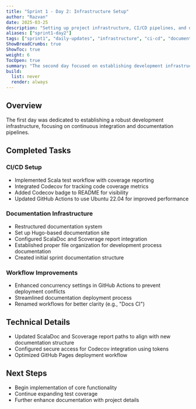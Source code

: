 ```yaml
---
title: "Sprint 1 - Day 2: Infrastructure Setup"
author: "Razvan"
date: 2025-03-25
description: "Setting up project infrastructure, CI/CD pipelines, and documentation systems"
aliases: ["sprint1-day2"]
tags: ["sprint1", "daily-updates", "infrastructure", "ci-cd", "documentation", "git"]
ShowBreadCrumbs: true
ShowToc: true
weight: 6
TocOpen: true
summary: "The second day focused on establishing development infrastructure including GitHub Actions workflows, Codecov integration, and documentation pipelines using Hugo and ScalaDoc."
build:
  list: never
  render: always
---
```


## Overview

The first day was dedicated to establishing a robust development infrastructure, focusing on continuous integration and documentation pipelines.

## Completed Tasks

### CI/CD Setup
- Implemented Scala test workflow with coverage reporting
- Integrated Codecov for tracking code coverage metrics
- Added Codecov badge to README for visibility
- Updated GitHub Actions to use Ubuntu 22.04 for improved performance

### Documentation Infrastructure
- Restructured documentation system
- Set up Hugo-based documentation site
- Configured ScalaDoc and Scoverage report integration
- Established proper file organization for development process documentation
- Created initial sprint documentation structure

### Workflow Improvements
- Enhanced concurrency settings in GitHub Actions to prevent deployment conflicts
- Streamlined documentation deployment process
- Renamed workflows for better clarity (e.g., "Docs CI")

## Technical Details
- Updated ScalaDoc and Scoverage report paths to align with new documentation structure
- Configured secure access for Codecov integration using tokens
- Optimized GitHub Pages deployment workflow

## Next Steps
- Begin implementation of core functionality
- Continue expanding test coverage
- Further enhance documentation with project details
